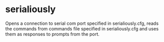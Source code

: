 # serialiously

Opens a connection to serial com port specified in serialiously.cfg, reads the commands from commands file specified in serialiously.cfg and uses them as responses to prompts from the port.

